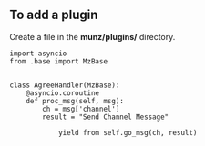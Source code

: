 ## To add a plugin
Create a file in the **munz/plugins/** directory.

```
import asyncio
from .base import MzBase


class AgreeHandler(MzBase):
    @asyncio.coroutine                                                                                                                                          
    def proc_msg(self, msg):
        ch = msg['channel']
        result = "Send Channel Message"

            yield from self.go_msg(ch, result)
```
